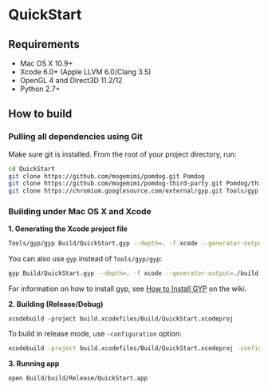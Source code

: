 # QuickStart

## Requirements

* Mac OS X 10.9+
* Xcode 6.0+ (Apple LLVM 6.0/Clang 3.5)
* OpenGL 4 and Direct3D 11.2/12
* Python 2.7+

## How to build

### Pulling all dependencies using Git

Make sure git is installed.
From the root of your project directory, run:

```bash
cd QuickStart
git clone https://github.com/mogemimi/pomdog.git Pomdog
git clone https://github.com/mogemimi/pomdog-third-party.git Pomdog/third-party
git clone https://chromium.googlesource.com/external/gyp.git Tools/gyp
```

### Building under Mac OS X and Xcode

**1. Generating the Xcode project file**

```bash
Tools/gyp/gyp Build/QuickStart.gyp --depth=. -f xcode --generator-output=./build.xcodefiles/
```

You can also use `gyp` instead of `Tools/gyp/gyp`:

```bash
gyp Build/QuickStart.gyp --depth=. -f xcode --generator-output=./build.xcodefiles/
```

For information on how to install gyp, see [How to Install GYP](https://github.com/mogemimi/pomdog/wiki/How-to-Install-GYP) on the wiki.

**2. Building (Release/Debug)**

```
xcodebuild -project build.xcodefiles/Build/QuickStart.xcodeproj
```

To build in release mode, use `-configuration` option:

```bash
xcodebuild -project build.xcodefiles/Build/QuickStart.xcodeproj -configuration Release
```

**3. Running app**

```bash
open Build/build/Release/QuickStart.app
```
